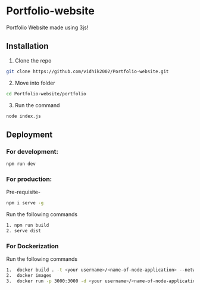 # Portfolio-website
Portfolio Website made using 3js!
## Installation
 
1. Clone the repo
```sh
git clone https://github.com/vidhik2002/Portfolio-website.git
```
2. Move into folder
```sh
cd Portfolio-website/portfolio
```
3. Run the command
```sh
node index.js
```
## Deployment

### For development:
```sh
npm run dev
```
### For production:
Pre-requisite-
```sh
npm i serve -g
```
Run the following commands
```sh
1. npm run build
2. serve dist
```
### For Dockerization
Run the following commands
```sh
1.  docker build . -t <your username>/<name-of-node-application> --network=host
2.  docker images
3.  docker run -p 3000:3000 -d <your username>/<name-of-node-application>
```
